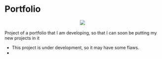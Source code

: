 # Portfolio

<div align="center">
  <img src="https://user-images.githubusercontent.com/99143713/176572794-e6e4ea97-db2d-4e74-acb9-fa0d1af10ceb.PNG">
</div>
<br>
Project of a portfolio that I am developing, so that I can soon be putting my new projects in it

* This project is under development, so it may have some flaws.
*
